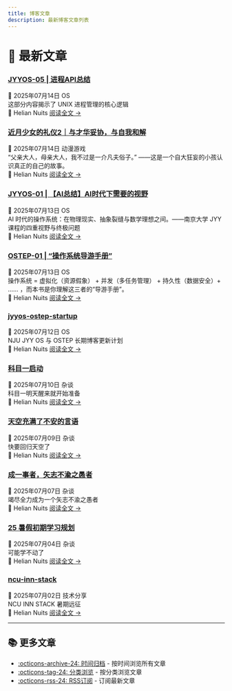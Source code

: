 ```yaml
---
title: 博客文章
description: 最新博客文章列表
---
```


# 📝 最新文章

<div class="posts-grid" markdown>


<div class="post-card" markdown>
<div class="post-header">
  <h3 class="post-title">
    <a href="/HelianNuits/blog/posts/JYYOS-05-进程管理API/">JYYOS-05 | 进程API总结</a>
  </h3>
  <div class="post-meta">
    <span class="post-date">📅 2025年07月14日</span>
    <span class="category-tag">OS</span>
  </div>
</div>
<div class="post-excerpt">
  这部分内容揭示了 UNIX 进程管理的核心逻辑
</div>
<div class="post-footer">
  <span class="post-author">👤 Helian Nuits</span>
  <a href="/HelianNuits/blog/posts/JYYOS-05-进程管理API/" class="read-more">阅读全文 →</a>
</div>
</div>

<div class="post-card" markdown>
<div class="post-header">
  <h3 class="post-title">
    <a href="/HelianNuits/blog/posts/【近月少女的礼仪2】在挚爱之人的衣服里缝入自己的骄傲/">近月少女的礼仪2｜与才华妥协，与自我和解</a>
  </h3>
  <div class="post-meta">
    <span class="post-date">📅 2025年07月14日</span>
    <span class="category-tag">动漫游戏</span>
  </div>
</div>
<div class="post-excerpt">
  “父亲大人，母亲大人，我不过是一介凡夫俗子。” ——这是一个自大狂妄的小孩认识真正的自己的故事。
</div>
<div class="post-footer">
  <span class="post-author">👤 Helian Nuits</span>
  <a href="/HelianNuits/blog/posts/【近月少女的礼仪2】在挚爱之人的衣服里缝入自己的骄傲/" class="read-more">阅读全文 →</a>
</div>
</div>

<div class="post-card" markdown>
<div class="post-header">
  <h3 class="post-title">
    <a href="/HelianNuits/blog/posts/JYYOS-01-AI时代下需要的视野/">JYYOS-01 | 【AI总结】AI时代下需要的视野</a>
  </h3>
  <div class="post-meta">
    <span class="post-date">📅 2025年07月13日</span>
    <span class="category-tag">OS</span>
  </div>
</div>
<div class="post-excerpt">
  AI 时代的操作系统：在物理现实、抽象裂缝与数学理想之间。——南京大学 JYY 课程的四重视野与终极问题
</div>
<div class="post-footer">
  <span class="post-author">👤 Helian Nuits</span>
  <a href="/HelianNuits/blog/posts/JYYOS-01-AI时代下需要的视野/" class="read-more">阅读全文 →</a>
</div>
</div>

<div class="post-card" markdown>
<div class="post-header">
  <h3 class="post-title">
    <a href="/HelianNuits/blog/posts/OSTEP-01-操作系统综述/">OSTEP-01 | “操作系统导游手册”</a>
  </h3>
  <div class="post-meta">
    <span class="post-date">📅 2025年07月13日</span>
    <span class="category-tag">OS</span>
  </div>
</div>
<div class="post-excerpt">
  操作系统 = 虚拟化（资源假象） + 并发（多任务管理） + 持久性（数据安全）+ …… ，而本书是你理解这三者的“导游手册”。
</div>
<div class="post-footer">
  <span class="post-author">👤 Helian Nuits</span>
  <a href="/HelianNuits/blog/posts/OSTEP-01-操作系统综述/" class="read-more">阅读全文 →</a>
</div>
</div>

<div class="post-card" markdown>
<div class="post-header">
  <h3 class="post-title">
    <a href="/HelianNuits/blog/posts/jyyos-ostep-startup/">jyyos-ostep-startup</a>
  </h3>
  <div class="post-meta">
    <span class="post-date">📅 2025年07月12日</span>
    <span class="category-tag">OS</span>
  </div>
</div>
<div class="post-excerpt">
  NJU JYY OS 与 OSTEP 长期博客更新计划
</div>
<div class="post-footer">
  <span class="post-author">👤 Helian Nuits</span>
  <a href="/HelianNuits/blog/posts/jyyos-ostep-startup/" class="read-more">阅读全文 →</a>
</div>
</div>

<div class="post-card" markdown>
<div class="post-header">
  <h3 class="post-title">
    <a href="/HelianNuits/blog/posts/科目一启动/">科目一启动</a>
  </h3>
  <div class="post-meta">
    <span class="post-date">📅 2025年07月10日</span>
    <span class="category-tag">杂谈</span>
  </div>
</div>
<div class="post-excerpt">
  科目一明天醒来就开始准备
</div>
<div class="post-footer">
  <span class="post-author">👤 Helian Nuits</span>
  <a href="/HelianNuits/blog/posts/科目一启动/" class="read-more">阅读全文 →</a>
</div>
</div>

<div class="post-card" markdown>
<div class="post-header">
  <h3 class="post-title">
    <a href="/HelianNuits/blog/posts/天空充满了不安的言语/">天空充满了不安的言语</a>
  </h3>
  <div class="post-meta">
    <span class="post-date">📅 2025年07月09日</span>
    <span class="category-tag">杂谈</span>
  </div>
</div>
<div class="post-excerpt">
  快要回归天空了
</div>
<div class="post-footer">
  <span class="post-author">👤 Helian Nuits</span>
  <a href="/HelianNuits/blog/posts/天空充满了不安的言语/" class="read-more">阅读全文 →</a>
</div>
</div>

<div class="post-card" markdown>
<div class="post-header">
  <h3 class="post-title">
    <a href="/HelianNuits/blog/posts/竭尽全力成为矢志不渝之愚者/">成一事者，矢志不渝之愚者</a>
  </h3>
  <div class="post-meta">
    <span class="post-date">📅 2025年07月07日</span>
    <span class="category-tag">杂谈</span>
  </div>
</div>
<div class="post-excerpt">
  竭尽全力成为一个矢志不渝之愚者
</div>
<div class="post-footer">
  <span class="post-author">👤 Helian Nuits</span>
  <a href="/HelianNuits/blog/posts/竭尽全力成为矢志不渝之愚者/" class="read-more">阅读全文 →</a>
</div>
</div>

<div class="post-card" markdown>
<div class="post-header">
  <h3 class="post-title">
    <a href="/HelianNuits/blog/posts/25暑假初期学习规划/">25 暑假初期学习规划</a>
  </h3>
  <div class="post-meta">
    <span class="post-date">📅 2025年07月04日</span>
    <span class="category-tag">杂谈</span>
  </div>
</div>
<div class="post-excerpt">
  可能学不动了
</div>
<div class="post-footer">
  <span class="post-author">👤 Helian Nuits</span>
  <a href="/HelianNuits/blog/posts/25暑假初期学习规划/" class="read-more">阅读全文 →</a>
</div>
</div>

<div class="post-card" markdown>
<div class="post-header">
  <h3 class="post-title">
    <a href="/HelianNuits/blog/posts/ncu-inn-stack/">ncu-inn-stack</a>
  </h3>
  <div class="post-meta">
    <span class="post-date">📅 2025年07月02日</span>
    <span class="category-tag">技术分享</span>
  </div>
</div>
<div class="post-excerpt">
  NCU INN STACK 暑期远征
</div>
<div class="post-footer">
  <span class="post-author">👤 Helian Nuits</span>
  <a href="/HelianNuits/blog/posts/ncu-inn-stack/" class="read-more">阅读全文 →</a>
</div>
</div>


</div>

---

<div class="more-posts" markdown>

## 📚 更多文章

- [:octicons-archive-24: 时间归档](archive.md) - 按时间浏览所有文章
- [:octicons-tag-24: 分类浏览](categories.md) - 按分类浏览文章
- [:octicons-rss-24: RSS订阅](http://127.0.0.1:8000/HelianNuits/feed_rss_created.xml) - 订阅最新文章

</div>
